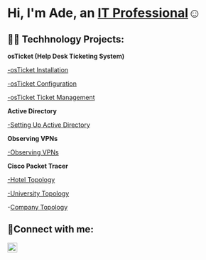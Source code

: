 <h1>Hi, I'm Ade, an <a href="https://www.linkedin.com/in/ade-abujade/">IT Professional</a>☺</h1>

<h2>👨‍💻 Techhnology Projects:</h2>


<b>osTicket (Help Desk Ticketing System)</b>

  [-osTicket Installation](https://github.com/adeabujade/osTicket-Configuration)
  
  [-osTicket Configuration](https://github.com/adeabujade/Post-Install-Configuration)
  
  [-osTicket Ticket Management](https://github.com/adeabujade/Ticket-LifeCycle/tree/main)

<b>Active Directory</b>

[-Setting Up Active Directory](https://github.com/adeabujade/Setting-up-Active-Directory-with-Azure-VMs)

<b>Observing VPNs</b>  

  [-Observing VPNs](https://github.com/adeabujade/Proton-VPN)
  
<b>Cisco Packet Tracer</b>

  [-Hotel Topology](https://github.com/adeabujade/Hotel-Topology)

  [-University Topology](https://github.com/adeabujade/University-Topology)

  -[Company Topology](https://github.com/adeabujade/Company-Topology)

  
  
<h2>🤳Connect with me:</h2>

[<img align="left" alt="Ade | LinkedIn" width="22px" src="https://cdn.jsdelivr.net/npm/simple-icons@v3/icons/linkedin.svg" />][linkedin]


[linkedin]: https://www.linkedin.com/in/ade-abujade/
